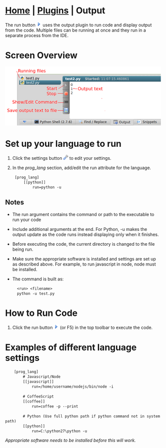 <link rel="stylesheet" type="text/css" href="doc.css">

# [Home](start.html) | [Plugins](plugins.md) | Output

The run button ![](../img/tri_right.png) uses the output plugin to run code and display output from the code. Multiple files can be running at once  and they run in a separate process from the IDE.

# Screen Overview
![](img/plugin_output.png)

# Set up your language to run
1. Click the settings button ![](../img/wrench.png) to edit your settings.
2. In the *prog_lang* section, add/edit the run attribute for the language.

        [prog_lang]
            [[python]]
                run=python -u

## Notes
- The run argument contains the command or path to the executable to run your code 
- Include additional arguments at the end. For Python, -u makes the output update as the code runs instead displaying only when it finishes.
-  Before executing the code, the current directory is changed to the file being run.
-  Make sure the appropriate software is installed and settings are set up as described above. For example, to run javascript in node, node must be installed.
- The command is built as:

        <run> <filename>
        python -u test.py

# How to Run Code
1. Click the run button ![](../img/tri_right.png) (or F5) in the top toolbar to execute the code.

# Examples of different language settings

        [prog_lang]
            # Javascript/Node
            [[javascript]] 
                run=/home/username/nodejs/bin/node -i
            
            # CoffeeScript
            [[coffee]] 
                run=coffee -p --print
            
            # Python (Use full python path if python command not in system path)
            [[python]]
                run=C:\python27\python -u

*Appropriate software needs to be installed before this will work.*